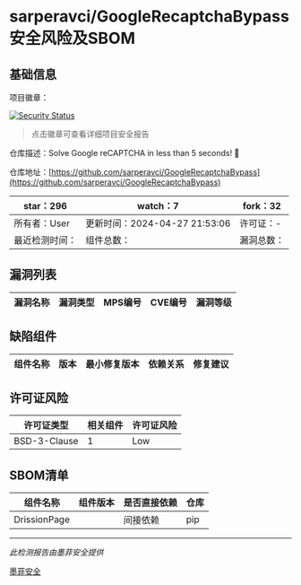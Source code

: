 # sarperavci/GoogleRecaptchaBypass安全风险及SBOM

## 基础信息

项目徽章：

[![Security Status](https://www.murphysec.com/platform3/v31/badge/1785380523322130432.svg)](https://www.murphysec.com/console/report/1785380485573394432/1785380523322130432)

> 点击徽章可查看详细项目安全报告

仓库描述：Solve Google reCAPTCHA in less than 5 seconds! 🚀

仓库地址：[https://github.com/sarperavci/GoogleRecaptchaBypass](https://github.com/sarperavci/GoogleRecaptchaBypass)

| star：296 | watch：7 | fork：32 |
| ----------- | -------------- | ------------ |
| 所有者：User | 更新时间：2024-04-27 21:53:06 | 许可证：- |
| 最近检测时间： | 组件总数： | 漏洞总数： |




## 漏洞列表

| 漏洞名称 | 漏洞类型 | MPS编号 | CVE编号 | 漏洞等级 |
| ------- | ------ | ------- | ------ | ----- |





## 缺陷组件

| 组件名称 | 版本 | 最小修复版本 | 依赖关系 | 修复建议 |
| -------- | ---- | ------------ | -------- | -------- |





## 许可证风险

| 许可证类型 | 相关组件 | 许可证风险 |
| ---------- | -------- | ---------- |
|BSD-3-Clause|1|Low|




## SBOM清单

| 组件名称 | 组件版本 | 是否直接依赖 | 仓库 |
| -------- | -------- | ------------ | ---- |
|DrissionPage||间接依赖|pip|


------

*此检测报告由墨菲安全提供*

[墨菲安全](www.murphysec.com)
